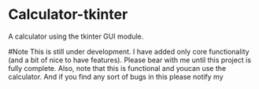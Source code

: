 # Calculator-tkinter
A calculator using the tkinter GUI module.

#Note
This is still under development. I have added only core functionality (and a bit of nice to have features).
Please bear with me until this project is fully complete.
Also, note that this is functional and youcan use the calculator.
And if you find any sort of bugs in this please notify my
